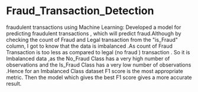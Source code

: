 # Fraud_Transaction_Detection
fraudulent transactions using Machine Learning: Developed a model for predicting fraudulent transactions , which will predict fraud.Although by checking the count of Fraud and Legal transaction from the "is_Fraud" column, I got to know that the data is imbalanced .As count of Fraud Transaction is too less as compared to legal (no fraud ) transaction . So it is Imbalanced data ,as the No_Fraud Class has a very high number of observations and the Is_Fraud Class has a very low number of observations .Hence for an Imbalanced Class dataset F1 score is the most appropriate metric. Then the model which gives the best F1 score gives a more accurate result.
